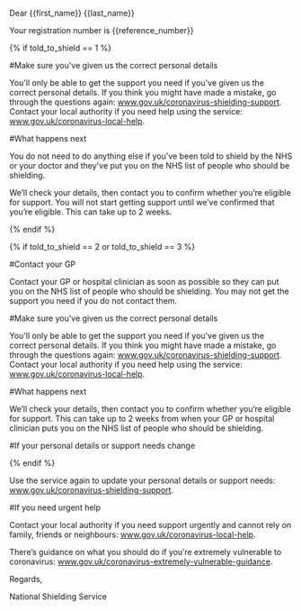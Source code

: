 Dear {{first_name}} {{last_name}}

Your registration number is {{reference_number}}

{% if told_to_shield == 1 %}

#Make sure you've given us the correct personal details

You'll only be able to get the support you need if you've given us the correct personal details. If you think you might have made a mistake, go through the questions again: www.gov.uk/coronavirus-shielding-support. Contact your local authority if you need help using the service: www.gov.uk/coronavirus-local-help.

#What happens next

You do not need to do anything else if you've been told to shield by the NHS or your doctor and they've put you on the NHS list of people who should be shielding.

We’ll check your details, then contact you to confirm whether you’re eligible for support. You will not start getting support until we’ve confirmed that you’re eligible. This can take up to 2 weeks.

{% endif %}

{% if told_to_shield == 2 or told_to_shield == 3 %}

#Contact your GP

Contact your GP or hospital clinician as soon as possible so they can put you on the NHS list of people who should be shielding. You may not get the support you need if you do not contact them.

#Make sure you've given us the correct personal details

You'll only be able to get the support you need if you've given us the correct personal details. If you think you might have made a mistake, go through the questions again: www.gov.uk/coronavirus-shielding-support. Contact your local authority if you need help using the service: www.gov.uk/coronavirus-local-help.

#What happens next

We’ll check your details, then contact you to confirm whether you’re eligible for support. This can take up to 2 weeks from when your GP or hospital clinician puts you on the NHS list of people who should be shielding.

#If your personal details or support needs change

{% endif %}

Use the service again to update your personal details or support needs: www.gov.uk/coronavirus-shielding-support.

#If you need urgent help

Contact your local authority if you need support urgently and cannot rely on family, friends or neighbours: www.gov.uk/coronavirus-local-help.

There’s guidance on what you should do if you’re extremely vulnerable to coronavirus: www.gov.uk/coronavirus-extremely-vulnerable-guidance.

Regards,

National Shielding Service
